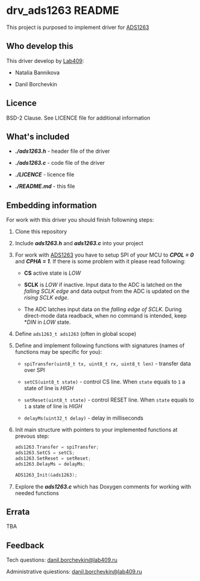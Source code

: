 # drv_ads1263 README

This project is purposed to implement driver for [ADS1263](http://www.ti.com/product/ADS1263)

## Who develop this

This driver develop by [Lab409](http://lab409.ru):

* Natalia Bannikova

* Danil Borchevkin

## Licence

BSD-2 Clause. See LICENCE file for additional information

## What's included

* ***./ads1263.h*** - header file of the driver 

* ***./ads1263.c*** - code file of the driver 

* ***./LICENCE*** - licence file

* ***./README.md*** - this file  

## Embedding information

For work with this driver you should finish followning steps:

1. Clone this repository

1. Include ***ads1263.h*** and ***ads1263.c*** into your project

1. For work with [ADS1263](http://www.ti.com/product/ADS1263) you have to setup SPI of your MCU to ***CPOL = 0***  and ***CPHA = 1***. If there is some problem with it please read following:

    * **CS** active state is *LOW*

    * **SCLK** is *LOW* if inactive. Input data to the ADC is latched on the *falling SCLK edge* and data output from the ADC is updated on the *rising SCLK edge*.

    * The ADC latches input data on the *falling edge of SCLK*. During direct-mode data readback, when no command is intended, keep **DIN* in  *LOW* state.

1. Define  ```ads1263_t ads1263``` (often in global scope)

1. Define and implement following functions with signatures (names of functions may be specific for you):

    * ```spiTransfer(uint8_t tx, uint8_t rx, uint8_t len)``` - transfer data over SPI

    * ```setCS(uint8_t state)``` - control CS line. When ```state``` equals to ```1``` a state of line is *HIGH*

    * ```setReset(uint8_t state)``` - control RESET line. When ```state``` equals to ```1``` a state of line is *HIGH*

    * ```delayMs(uint32_t delay)``` - delay in milliseconds

1. Init main structure with pointers to your implemented functions at prevous step:

    ```c
    ads1263.Transfer = spiTransfer;
    ads1263.SetCS = setCS;
    ads1263.SetReset = setReset;
    ads1263.DelayMs = delayMs;

    ADS1263_Init(&ads1263);
    ```

1. Explore the ***ads1263.c*** which has Doxygen comments for working with needed functions

## Errata

TBA

## Feedback

Tech questions: danil.borchevkin@lab409.ru

Administrative quiestions: danil.borchevkin@lab409.ru